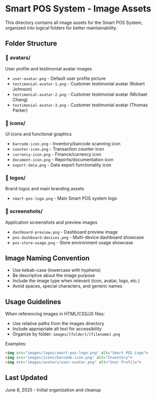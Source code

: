 # Smart POS System - Image Assets

This directory contains all image assets for the Smart POS System, organized into logical folders for better maintainability.

## Folder Structure

### 📁 **avatars/**
User profile and testimonial avatar images
- `user-avatar.png` - Default user profile picture
- `testimonial-avatar-1.png` - Customer testimonial avatar (Robert Johnson)
- `testimonial-avatar-2.png` - Customer testimonial avatar (Michael Chang)  
- `testimonial-avatar-3.png` - Customer testimonial avatar (Thomas Parker)

### 📁 **icons/**
UI icons and functional graphics
- `barcode-icon.png` - Inventory/barcode scanning icon
- `counter-icon.png` - Transaction counter icon
- `currency-icon.png` - Finance/currency icon
- `document-icon.png` - Reports/documentation icon
- `export-data.png` - Data export functionality icon

### 📁 **logos/**
Brand logos and main branding assets
- `smart-pos-logo.png` - Main Smart POS system logo

### 📁 **screenshots/**
Application screenshots and preview images
- `dashboard-preview.png` - Dashboard preview image
- `pos-dashboard-devices.png` - Multi-device dashboard showcase
- `pos-store-usage.png` - Store environment usage showcase

## Image Naming Convention

- Use kebab-case (lowercase with hyphens)
- Be descriptive about the image purpose
- Include the image type when relevant (icon, avatar, logo, etc.)
- Avoid spaces, special characters, and generic names

## Usage Guidelines

When referencing images in HTML/CSS/JS files:
- Use relative paths from the images directory
- Include appropriate alt text for accessibility
- Organize by folder: `images/[folder]/[filename].png`

Examples:
```html
<img src="images/logos/smart-pos-logo.png" alt="Smart POS Logo">
<img src="images/icons/barcode-icon.png" alt="Inventory">
<img src="images/avatars/user-avatar.png" alt="User Profile">
```

## Last Updated
June 8, 2025 - Initial organization and cleanup
